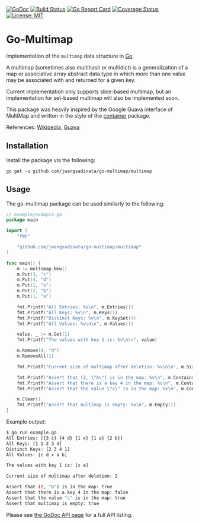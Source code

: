 [![GoDoc](https://godoc.org/github.com/jwangsadinata/go-multimap?status.svg)](https://godoc.org/github.com/jwangsadinata/go-multimap) [![Build Status](https://travis-ci.org/jwangsadinata/go-multimap.svg)](https://travis-ci.org/jwangsadinata/go-multimap) [![Go Report Card](https://goreportcard.com/badge/github.com/jwangsadinata/go-multimap)](https://goreportcard.com/report/github.com/jwangsadinata/go-multimap) [![Coverage Status](https://coveralls.io/repos/github/jwangsadinata/go-multimap/badge.svg?branch=master&service=github)](https://coveralls.io/github/jwangsadinata/go-multimap?branch=master&service=github) [![License: MIT](https://img.shields.io/badge/License-MIT-yellow.svg)](https://github.com/jwangsadinata/go-multimap/blob/master/LICENSE)

# Go-Multimap

Implementation of the `multimap` data structure in [Go](https://www.golang.org/project/).

A multimap (sometimes also multihash or multidict) is a generalization of a map 
or associative array abstract data type in which more than one value may be 
associated with and returned for a given key. 

Current implementation only supports slice-based multimap, but an implementation 
for set-based multimap will also be implemented soon.

This package was heavily inspired by the Google Guava interface of MultiMap and 
written in the style of the [container](https://golang.org/pkg/container/) package.


References: 
[Wikipedia](https://en.wikipedia.org/wiki/Multimap), 
[Guava](https://google.github.io/guava/releases/19.0/api/docs/com/google/common/collect/Multimap.html)

## Installation ##

Install the package via the following:

    go get -u github.com/jwangsadinata/go-multimap/multimap

## Usage ##

The go-multimap package can be used similarly to the following:
```go
// example/example.go
package main

import (
	"fmt"

	"github.com/jwangsadinata/go-multimap/multimap"
)

func main() {
	m := multimap.New()
	m.Put(3, "c")
	m.Put(4, "d")
	m.Put(1, "x")
	m.Put(2, "b")
	m.Put(1, "a")

	fmt.Printf("All Entries: %v\n", m.Entries())
	fmt.Printf("All Keys: %v\n", m.Keys())
	fmt.Printf("Distinct Keys: %v\n", m.KeySet())
	fmt.Printf("All Values: %v\n\n", m.Values())

	value, _ := m.Get(1)
	fmt.Printf("The values with key 1 is: %v\n\n", value)

	m.Remove(4, "d")
	m.RemoveAll(1)

	fmt.Printf("Current size of multimap after deletion: %v\n\n", m.Size())

	fmt.Printf("Assert that (2, \"b\") is in the map: %v\n", m.Contains(2, "b"))
	fmt.Printf("Assert that there is a key 4 in the map: %v\n", m.ContainsKey(4))
	fmt.Printf("Assert that the value \"c\" is in the map: %v\n", m.ContainsValue("c"))

	m.Clear()
	fmt.Printf("Assert that multimap is empty: %v\n", m.Empty())
}
```

Example output:
```sh
$ go run example.go
All Entries: [{3 c} {4 d} {1 x} {1 a} {2 b}]
All Keys: [1 1 2 3 4]
Distinct Keys: [2 3 4 1]
All Values: [c d x a b]

The values with key 1 is: [x a]

Current size of multimap after deletion: 2

Assert that (2, "b") is in the map: true
Assert that there is a key 4 in the map: false
Assert that the value "c" is in the map: true
Assert that multimap is empty: true
```

Please see [the GoDoc API page](http://godoc.org/github.com/jwangsadinata/go-multimap) for a
full API listing.
